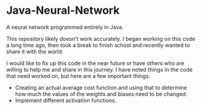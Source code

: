# Java-Neural-Network
A neural network programmed entirely in Java.

This repository likely doesn't work accurately. I began working on this code a long time ago, then took a break to finish school and recently wanted to share it with the world.

I would like to fix up this code in the near future or have others who are willing to help me and share in this journey. I have noted things in the code that need worked on, but here are a few important things:

- Creating an actual average cost function and using that to determine how much the values of the weights and biases need to be changed.
- Implement different activation functions.
